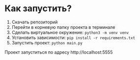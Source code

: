 # Как запустить?

1. Скачать репозиторий
2. Перейти в корневую папку проекта в терминале
3. Сделать виртуальное окружение: `python3 -m venv venv`
4. Установить зависимости: `pip install -r requirements.txt`
5. Запустить проект: `python main.py`

Проект запуститься по адресу http://localhost:5555